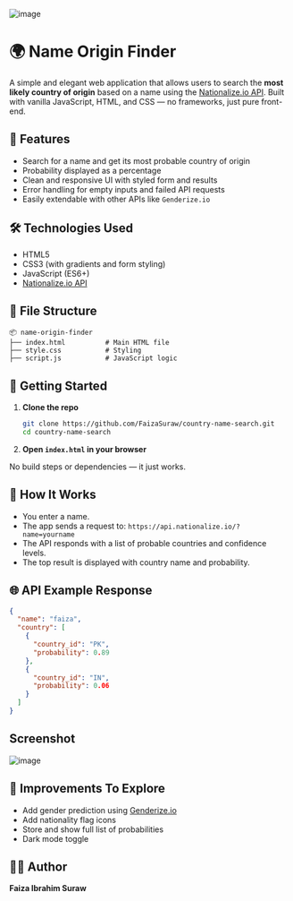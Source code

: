 ![image](https://github.com/user-attachments/assets/6c43ce5c-c799-4855-a0f3-f1efd46b5eae)
# 🌍 Name Origin Finder

A simple and elegant web application that allows users to search the **most likely country of origin** based on a name using the [Nationalize.io API](https://nationalize.io/). Built with vanilla JavaScript, HTML, and CSS — no frameworks, just pure front-end.

## 🔎 Features

* Search for a name and get its most probable country of origin
* Probability displayed as a percentage
* Clean and responsive UI with styled form and results
* Error handling for empty inputs and failed API requests
* Easily extendable with other APIs like `Genderize.io`

## 🛠️ Technologies Used

* HTML5
* CSS3 (with gradients and form styling)
* JavaScript (ES6+)
* [Nationalize.io API](https://api.nationalize.io/)

## 📁 File Structure

```
📦 name-origin-finder
├── index.html          # Main HTML file
├── style.css           # Styling
├── script.js           # JavaScript logic
```

## 🚀 Getting Started

1. **Clone the repo**

   ```bash
   git clone https://github.com/FaizaSuraw/country-name-search.git
   cd country-name-search
   ```

2. **Open `index.html` in your browser**

No build steps or dependencies — it just works.

## 📡 How It Works

* You enter a name.
* The app sends a request to:
  `https://api.nationalize.io/?name=yourname`
* The API responds with a list of probable countries and confidence levels.
* The top result is displayed with country name and probability.

## 🌐 API Example Response

```json
{
  "name": "faiza",
  "country": [
    {
      "country_id": "PK",
      "probability": 0.89
    },
    {
      "country_id": "IN",
      "probability": 0.06
    }
  ]
}
```
## Screenshot
![image](https://github.com/user-attachments/assets/18253277-9ac7-4de3-a8fa-9ba56ec41e81)



## 🧠 Improvements To Explore

* Add gender prediction using [Genderize.io](https://genderize.io)
* Add nationality flag icons
* Store and show full list of probabilities
* Dark mode toggle



## 👩‍💻 Author

**Faiza Ibrahim Suraw**


